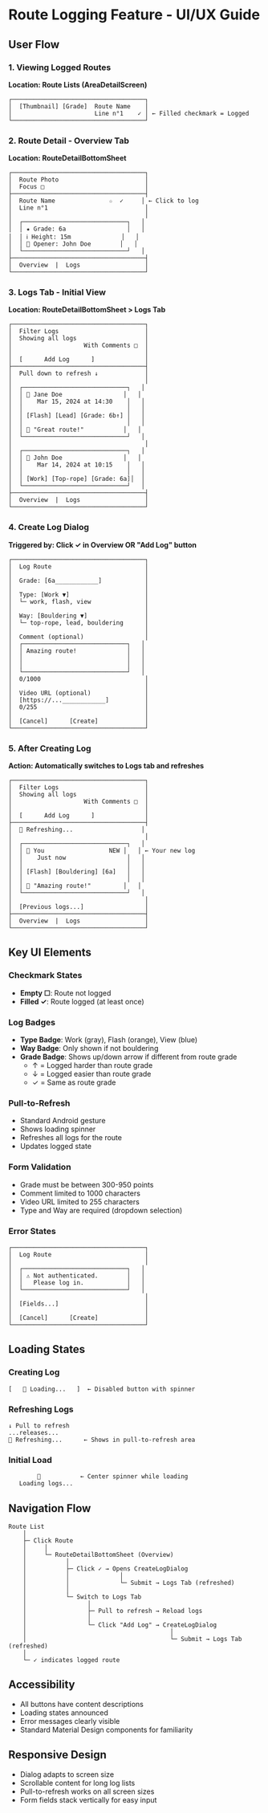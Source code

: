 # Route Logging Feature - UI/UX Guide

## User Flow

### 1. Viewing Logged Routes
**Location: Route Lists (AreaDetailScreen)**
```
┌─────────────────────────────────────┐
│  [Thumbnail] [Grade]  Route Name    │
│                       Line n°1    ✓ │ ← Filled checkmark = Logged
└─────────────────────────────────────┘
```

### 2. Route Detail - Overview Tab
**Location: RouteDetailBottomSheet**
```
┌─────────────────────────────────────┐
│  Route Photo                        │
│  Focus □                            │
├─────────────────────────────────────┤
│  Route Name               ☆  ✓     │ ← Click to log
│  Line n°1                           │
│                                     │
│  ┌─────────────────────────────┐   │
│  │ ★ Grade: 6a                 │   │
│  │ ℹ Height: 15m              │   │
│  │ 👤 Opener: John Doe        │   │
│  └─────────────────────────────┘   │
├─────────────────────────────────────┤
│  Overview  |  Logs                  │
└─────────────────────────────────────┘
```

### 3. Logs Tab - Initial View
**Location: RouteDetailBottomSheet > Logs Tab**
```
┌─────────────────────────────────────┐
│  Filter Logs                        │
│  Showing all logs                   │
│                    With Comments □  │
│                                     │
│  [      Add Log      ]              │
├─────────────────────────────────────┤
│  Pull down to refresh ↓             │
│                                     │
│  ┌─────────────────────────────┐   │
│  │ 👤 Jane Doe                 │   │
│  │    Mar 15, 2024 at 14:30    │   │
│  │                             │   │
│  │ [Flash] [Lead] [Grade: 6b↑] │   │
│  │                             │   │
│  │ 💬 "Great route!"           │   │
│  └─────────────────────────────┘   │
│                                     │
│  ┌─────────────────────────────┐   │
│  │ 👤 John Doe                 │   │
│  │    Mar 14, 2024 at 10:15    │   │
│  │                             │   │
│  │ [Work] [Top-rope] [Grade: 6a]│  │
│  └─────────────────────────────┘   │
├─────────────────────────────────────┤
│  Overview  |  Logs                  │
└─────────────────────────────────────┘
```

### 4. Create Log Dialog
**Triggered by: Click ✓ in Overview OR "Add Log" button**
```
┌─────────────────────────────────────┐
│  Log Route                          │
│                                     │
│  Grade: [6a____________]            │
│                                     │
│  Type: [Work ▼]                     │
│  └─ work, flash, view               │
│                                     │
│  Way: [Bouldering ▼]                │
│  └─ top-rope, lead, bouldering      │
│                                     │
│  Comment (optional)                 │
│  ┌─────────────────────────────┐   │
│  │ Amazing route!              │   │
│  │                             │   │
│  │                             │   │
│  └─────────────────────────────┘   │
│  0/1000                             │
│                                     │
│  Video URL (optional)               │
│  [https://...____________]          │
│  0/255                              │
│                                     │
│  [Cancel]      [Create]             │
└─────────────────────────────────────┘
```

### 5. After Creating Log
**Action: Automatically switches to Logs tab and refreshes**
```
┌─────────────────────────────────────┐
│  Filter Logs                        │
│  Showing all logs                   │
│                    With Comments □  │
│                                     │
│  [      Add Log      ]              │
├─────────────────────────────────────┤
│  🔄 Refreshing...                   │
│                                     │
│  ┌─────────────────────────────┐   │
│  │ 👤 You                  NEW │   │ ← Your new log
│  │    Just now                 │   │
│  │                             │   │
│  │ [Flash] [Bouldering] [6a]   │   │
│  │                             │   │
│  │ 💬 "Amazing route!"         │   │
│  └─────────────────────────────┘   │
│                                     │
│  [Previous logs...]                 │
├─────────────────────────────────────┤
│  Overview  |  Logs                  │
└─────────────────────────────────────┘
```

## Key UI Elements

### Checkmark States
- **Empty ☐**: Route not logged
- **Filled ✓**: Route logged (at least once)

### Log Badges
- **Type Badge**: Work (gray), Flash (orange), View (blue)
- **Way Badge**: Only shown if not bouldering
- **Grade Badge**: Shows up/down arrow if different from route grade
  - ↑ = Logged harder than route grade
  - ↓ = Logged easier than route grade
  - ✓ = Same as route grade

### Pull-to-Refresh
- Standard Android gesture
- Shows loading spinner
- Refreshes all logs for the route
- Updates logged state

### Form Validation
- Grade must be between 300-950 points
- Comment limited to 1000 characters
- Video URL limited to 255 characters
- Type and Way are required (dropdown selection)

### Error States
```
┌─────────────────────────────────────┐
│  Log Route                          │
│                                     │
│  ┌─────────────────────────────┐   │
│  │ ⚠ Not authenticated.        │   │
│  │   Please log in.            │   │
│  └─────────────────────────────┘   │
│                                     │
│  [Fields...]                        │
│                                     │
│  [Cancel]      [Create]             │
└─────────────────────────────────────┘
```

## Loading States

### Creating Log
```
[   🔄 Loading...   ]  ← Disabled button with spinner
```

### Refreshing Logs
```
↓ Pull to refresh
...releases...
🔄 Refreshing...      ← Shows in pull-to-refresh area
```

### Initial Load
```
        🔄           ← Center spinner while loading
   Loading logs...
```

## Navigation Flow
```
Route List
    │
    ├─ Click Route
    │     │
    │     └─ RouteDetailBottomSheet (Overview)
    │           │
    │           ├─ Click ✓ → Opens CreateLogDialog
    │           │              │
    │           │              └─ Submit → Logs Tab (refreshed)
    │           │
    │           └─ Switch to Logs Tab
    │                 │
    │                 ├─ Pull to refresh → Reload logs
    │                 │
    │                 └─ Click "Add Log" → CreateLogDialog
    │                                        │
    │                                        └─ Submit → Logs Tab (refreshed)
    │
    └─ ✓ indicates logged route
```

## Accessibility
- All buttons have content descriptions
- Loading states announced
- Error messages clearly visible
- Standard Material Design components for familiarity

## Responsive Design
- Dialog adapts to screen size
- Scrollable content for long log lists
- Pull-to-refresh works on all screen sizes
- Form fields stack vertically for easy input
